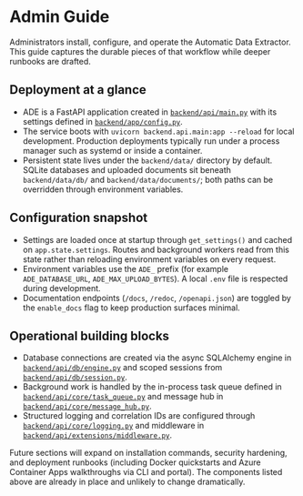 # Admin Guide

Administrators install, configure, and operate the Automatic Data Extractor. This guide captures the durable pieces of that workflow while deeper runbooks are drafted.

## Deployment at a glance
- ADE is a FastAPI application created in [`backend/api/main.py`](../../backend/api/main.py) with its settings defined in [`backend/app/config.py`](../../backend/app/config.py).
- The service boots with `uvicorn backend.api.main:app --reload` for local development. Production deployments typically run under a process manager such as systemd or inside a container.
- Persistent state lives under the `backend/data/` directory by default. SQLite databases and uploaded documents sit beneath `backend/data/db/` and `backend/data/documents/`; both paths can be overridden through environment variables.

## Configuration snapshot
- Settings are loaded once at startup through `get_settings()` and cached on `app.state.settings`. Routes and background workers read from this state rather than reloading environment variables on every request.
- Environment variables use the `ADE_` prefix (for example `ADE_DATABASE_URL`, `ADE_MAX_UPLOAD_BYTES`). A local `.env` file is respected during development.
- Documentation endpoints (`/docs`, `/redoc`, `/openapi.json`) are toggled by the `enable_docs` flag to keep production surfaces minimal.

## Operational building blocks
- Database connections are created via the async SQLAlchemy engine in [`backend/api/db/engine.py`](../../backend/api/db/engine.py) and scoped sessions from [`backend/api/db/session.py`](../../backend/api/db/session.py).
- Background work is handled by the in-process task queue defined in [`backend/api/core/task_queue.py`](../../backend/api/core/task_queue.py) and message hub in [`backend/api/core/message_hub.py`](../../backend/api/core/message_hub.py).
- Structured logging and correlation IDs are configured through [`backend/api/core/logging.py`](../../backend/api/core/logging.py) and middleware in [`backend/api/extensions/middleware.py`](../../backend/api/extensions/middleware.py).

Future sections will expand on installation commands, security hardening, and deployment runbooks (including Docker quickstarts and Azure Container Apps walkthroughs via CLI and portal). The components listed above are already in place and unlikely to change dramatically.
